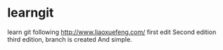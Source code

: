 # learngit
learn git following http://www.liaoxuefeng.com/
first edit
Second edition
third edition, branch is created And simple.
